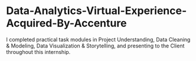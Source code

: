 # Data-Analytics-Virtual-Experience-Acquired-By-Accenture

I completed practical task modules in Project Understanding, Data Cleaning & Modeling, Data Visualization & Storytelling, and presenting to the Client throughout this internship.
